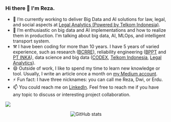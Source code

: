 ### Hi there 👋 I'm Reza.

- 🔭 I’m currently working to deliver Big Data and AI solutions for law, legal, and social aspects at [Legal Analytics (Powered by Telkom Indonesia)](https://legalanalytics.id).
- 🌱 I’m enthusiastic on big data and AI implementations and how to realize them in production. I'm talking about big data, AI, MLOps, and intelligent transport system.
- ⚒ I have been coding for more than 10 years. I have 5 years of varied experience, such as research ([BCRRE](https://www.birmingham.ac.uk/research/railway/index.aspx)), reliability engineering ([BPPT](https://puspiptek.brin.go.id/pdkp/balai/profile/PTSPT) and [PT INKA](https://inka.co.id)), data science and big data ([CODEX](https://codex.works/), [Telkom Indonesia](https://telkom.co.id), [Legal Analytics](https://legalanalytics.id)).
- 😄 Outside of work, I like to spend my time to learn new knowledge or tool. Usually, I write an article once a month on [my Medium account](https://utomorezadwi.medium.com).
- ⚡ Fun fact: I have three nicknames: you can call me Reza, Dwi, or Erdu.
- 📫 You could reach me on [LinkedIn](https://linkedin.com/in/utomoreza). Feel free to reach me if you have any topic to discuss or interesting project collaboration.

<a href="https://github.com/utomoreza">
  <img src="https://github-readme-stats.vercel.app/api/top-langs/?username=utomoreza&theme=radical&hide=glsl,python" />
</a>

<div align="center">
  
![GitHub stats](https://github-readme-stats.vercel.app/api?username=utomoreza&count_private=true&show_icons=true&title_color=f6bd4b&bg_color=000000&icon_color=f6bd4b&border_color=f6bd4b&text_color=fef9ff&hide_title=true)

</div>
